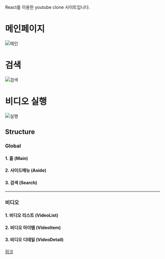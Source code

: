 React를 이용한 youtube clone 사이트입니다.

# 메인페이지

![메인](https://user-images.githubusercontent.com/69961780/113404386-0b37d600-93e3-11eb-8848-1fe744dd4a6d.gif)


# 검색
![검색](https://user-images.githubusercontent.com/69961780/113404555-4df9ae00-93e3-11eb-92cd-9b70ef2b23ab.gif)


# 비디오 실행

![실행](https://user-images.githubusercontent.com/69961780/113404413-17239800-93e3-11eb-920c-e69580272ed7.gif)



Structure
------------

### Global
#### 1. 홈 (Main)
#### 2. 사이드메뉴 (Aside)
#### 3. 검색 (Search)

------------

### 비디오
#### 1. 비디오 리스트 (VideoList)
#### 2. 비디오 아이템 (VideoItem)
#### 3. 비디오 디테일 (VideoDetail)


[링크](https://6066e0e1c54c8d489abd1669--jintube.netlify.app/)
